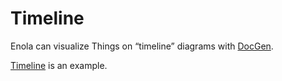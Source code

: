 <!--
    SPDX-License-Identifier: Apache-2.0

    Copyright 2024-2025 The Enola <https://enola.dev> Authors

    Licensed under the Apache License, Version 2.0 (the "License");
    you may not use this file except in compliance with the License.
    You may obtain a copy of the License at

        https://www.apache.org/licenses/LICENSE-2.0

    Unless required by applicable law or agreed to in writing, software
    distributed under the License is distributed on an "AS IS" BASIS,
    WITHOUT WARRANTIES OR CONDITIONS OF ANY KIND, either express or implied.
    See the License for the specific language governing permissions and
    limitations under the License.
-->

# Timeline

Enola can visualize Things on “timeline” diagrams with <!-- TODO [Rosetta](../../use/rosetta/index.md#graphviz) and --> [DocGen](../../use/docgen/index.md).

<!-- Write a short but illustrative example TTL, with both start & end, only timestamp, and neither; and link, after integrating https://github.com/javdome/timeline-arrows -->

[Timeline](../../concepts/timeline.md) is an example.
